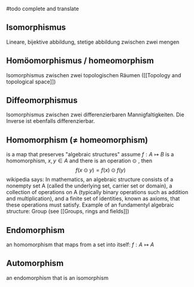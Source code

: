 
#todo  complete and translate



## Isomorphismus
Lineare, bijektive abbildung, stetige abbildung zwischen zwei mengen


## Homöomorphismus / homeomorphism
Isomorphismus zwischen zwei topologischen Räumen ([[Topology and topological space]]) 


## Diffeomorphismus
Isomorphismus zwischen zwei differenzierbaren Mannigfaltigkeiten. Die Inverse ist ebenfalls differenzierbar.


## Homomorphism ($\neq$ homeomorphism)
is a map that preserves "algebraic structures"
assume $f:A \mapsto B$ is a homomorphism, $x,y \in A$ and there is an operation $\odot$ , then 
$$f(x\odot y) = f(x) \odot f(y) $$
wikipedia says: In mathematics, an algebraic structure consists of a nonempty set A (called the underlying set, carrier set or domain), a collection of operations on A (typically binary operations such as addition and multiplication), and a finite set of identities, known as axioms, that these operations must satisfy.
Example of an fundamentyl algebraic structure: Group (see [[Groups, rings and fields]])


## Endomorphism
an homomorphism that maps from a set into itself: $f:A\mapsto A$


## Automorphism
an endomorphism that is an isomorphism
